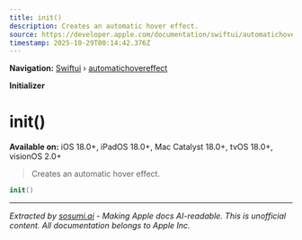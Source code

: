```yaml
---
title: init()
description: Creates an automatic hover effect.
source: https://developer.apple.com/documentation/swiftui/automatichovereffect/init()
timestamp: 2025-10-29T00:14:42.376Z
---
```


**Navigation:** [Swiftui](/documentation/swiftui) › [automatichovereffect](/documentation/swiftui/automatichovereffect)

**Initializer**

# init()

**Available on:** iOS 18.0+, iPadOS 18.0+, Mac Catalyst 18.0+, tvOS 18.0+, visionOS 2.0+

> Creates an automatic hover effect.

```swift
init()
```

---

*Extracted by [sosumi.ai](https://sosumi.ai) - Making Apple docs AI-readable.*
*This is unofficial content. All documentation belongs to Apple Inc.*
